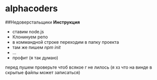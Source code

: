 # alphacoders
##Недоверстальщики
**Инструкция**
-	ставим node.js
-	Клонинуем репо
-	в коммандной строке переходим в папку проекта
-	там же пишем *npm init*
- ...
- профит (я так думаю)

перед пушем проверьте чтоб всякое г не лилось (я хз что на винде в скрытые файлы может записаться)